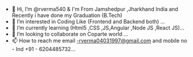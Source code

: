 - 👋 Hi, I’m @rverma540 & I'm From Jamshedpur ,Jharkhand India and Recently i have done my Graduation (B.Tech) 
- 👀 I’m interested in Coding Like (Frontend and Backend both) ...
- 🌱 I’m currently learning (Html5 ,CSS ,JS,Angular ,Node JS ,React JS)...
- 💞️ I’m looking to collaborate on Coparte world ...
- 📫 How to reach me email -rverma04031997@gmail.com and mobile no - Ind +91 - 6204485732...

